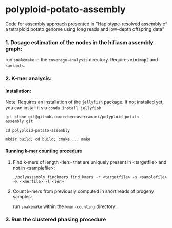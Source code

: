 # polyploid-potato-assembly
Code for assembly approach presented in "Haplotype-resolved assembly of a tetraploid potato genome using long reads and low-depth offspring data"

### 1. Dosage estimation of the nodes in the hifiasm assembly graph:
  run `snakemake` in the `coverage-analysis` directory. Requires `minimap2` and `samtools`.

### 2. K-mer analysis:
####   Installation:
   Note: Requires an installation of the `jellyfish` package. If not installed yet, you can install it via `conda install jellyfish`
   
   `git clone git@github.com:rebeccaserramari/polyploid-potato-assembly.git`
   
   `cd polyploid-potato-assembly`
   
   `mkdir build; cd build; cmake ..; make`
####  Running k-mer counting procedure
1. Find k-mers of length \<len\> that are uniquely present in \<targetfile\> and not in \<samplefile\>:

    `./polyassembly_findkmers find_kmers -r <targetfile> -s <samplefile> -k <kmerfile> -l <len>`
  
2. Count k-mers from previously computed <kmerfile> in short reads of progeny samples:
  
    run `snakemake` within the `kmer-counting` directory.
  
### 3. Run the clustered phasing procedure

 
